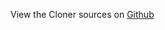 
<!--
FrozenIsBool False
-->

View the Cloner sources on [Github](https://github.com/Ledoux/ShareYourSystem/tree/master/ShareYourSystem/Objects/Installer)

